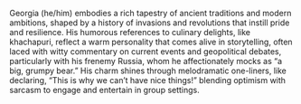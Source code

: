 Georgia (he/him) embodies a rich tapestry of ancient traditions and modern ambitions, shaped by a history of invasions and revolutions that instill pride and resilience. His humorous references to culinary delights, like khachapuri, reflect a warm personality that comes alive in storytelling, often laced with witty commentary on current events and geopolitical debates, particularly with his frenemy Russia, whom he affectionately mocks as “a big, grumpy bear.” His charm shines through melodramatic one-liners, like declaring, “This is why we can’t have nice things!” blending optimism with sarcasm to engage and entertain in group settings.